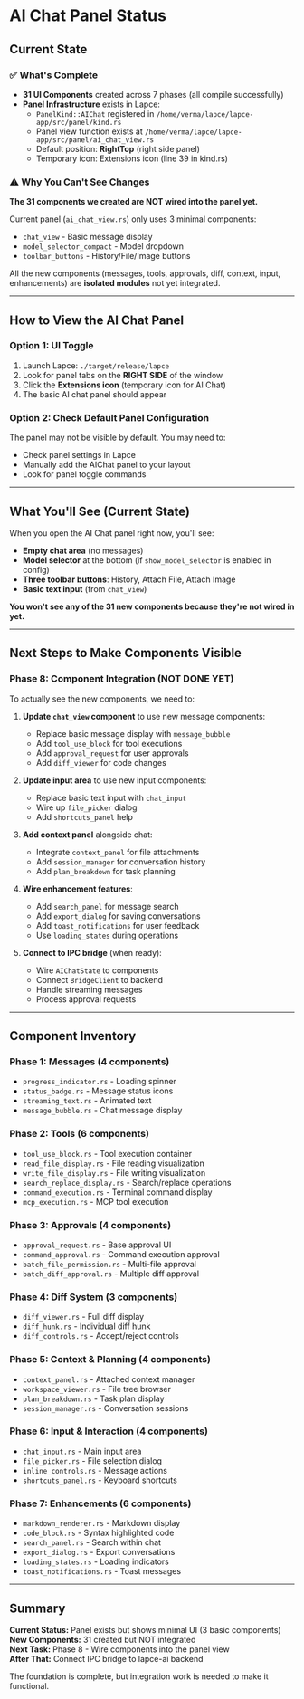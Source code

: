 # AI Chat Panel Status

## Current State

### ✅ What's Complete
- **31 UI Components** created across 7 phases (all compile successfully)
- **Panel Infrastructure** exists in Lapce:
  - `PanelKind::AIChat` registered in `/home/verma/lapce/lapce-app/src/panel/kind.rs`
  - Panel view function exists at `/home/verma/lapce/lapce-app/src/panel/ai_chat_view.rs`
  - Default position: **RightTop** (right side panel)
  - Temporary icon: Extensions icon (line 39 in kind.rs)

### ⚠️ Why You Can't See Changes

**The 31 components we created are NOT wired into the panel yet.** 

Current panel (`ai_chat_view.rs`) only uses 3 minimal components:
- `chat_view` - Basic message display
- `model_selector_compact` - Model dropdown
- `toolbar_buttons` - History/File/Image buttons

All the new components (messages, tools, approvals, diff, context, input, enhancements) are **isolated modules** not yet integrated.

---

## How to View the AI Chat Panel

### Option 1: UI Toggle
1. Launch Lapce: `./target/release/lapce`
2. Look for panel tabs on the **RIGHT SIDE** of the window
3. Click the **Extensions icon** (temporary icon for AI Chat)
4. The basic AI chat panel should appear

### Option 2: Check Default Panel Configuration
The panel may not be visible by default. You may need to:
- Check panel settings in Lapce
- Manually add the AIChat panel to your layout
- Look for panel toggle commands

---

## What You'll See (Current State)

When you open the AI Chat panel right now, you'll see:
- **Empty chat area** (no messages)
- **Model selector** at the bottom (if `show_model_selector` is enabled in config)
- **Three toolbar buttons**: History, Attach File, Attach Image
- **Basic text input** (from `chat_view`)

**You won't see any of the 31 new components because they're not wired in yet.**

---

## Next Steps to Make Components Visible

### Phase 8: Component Integration (NOT DONE YET)

To actually see the new components, we need to:

1. **Update `chat_view` component** to use new message components:
   - Replace basic message display with `message_bubble`
   - Add `tool_use_block` for tool executions
   - Add `approval_request` for user approvals
   - Add `diff_viewer` for code changes

2. **Update input area** to use new input components:
   - Replace basic text input with `chat_input`
   - Wire up `file_picker` dialog
   - Add `shortcuts_panel` help

3. **Add context panel** alongside chat:
   - Integrate `context_panel` for file attachments
   - Add `session_manager` for conversation history
   - Add `plan_breakdown` for task planning

4. **Wire enhancement features**:
   - Add `search_panel` for message search
   - Add `export_dialog` for saving conversations
   - Add `toast_notifications` for user feedback
   - Use `loading_states` during operations

5. **Connect to IPC bridge** (when ready):
   - Wire `AIChatState` to components
   - Connect `BridgeClient` to backend
   - Handle streaming messages
   - Process approval requests

---

## Component Inventory

### Phase 1: Messages (4 components)
- `progress_indicator.rs` - Loading spinner
- `status_badge.rs` - Message status icons
- `streaming_text.rs` - Animated text
- `message_bubble.rs` - Chat message display

### Phase 2: Tools (6 components)
- `tool_use_block.rs` - Tool execution container
- `read_file_display.rs` - File reading visualization
- `write_file_display.rs` - File writing visualization
- `search_replace_display.rs` - Search/replace operations
- `command_execution.rs` - Terminal command display
- `mcp_execution.rs` - MCP tool execution

### Phase 3: Approvals (4 components)
- `approval_request.rs` - Base approval UI
- `command_approval.rs` - Command execution approval
- `batch_file_permission.rs` - Multi-file approval
- `batch_diff_approval.rs` - Multiple diff approval

### Phase 4: Diff System (3 components)
- `diff_viewer.rs` - Full diff display
- `diff_hunk.rs` - Individual diff hunk
- `diff_controls.rs` - Accept/reject controls

### Phase 5: Context & Planning (4 components)
- `context_panel.rs` - Attached context manager
- `workspace_viewer.rs` - File tree browser
- `plan_breakdown.rs` - Task plan display
- `session_manager.rs` - Conversation sessions

### Phase 6: Input & Interaction (4 components)
- `chat_input.rs` - Main input area
- `file_picker.rs` - File selection dialog
- `inline_controls.rs` - Message actions
- `shortcuts_panel.rs` - Keyboard shortcuts

### Phase 7: Enhancements (6 components)
- `markdown_renderer.rs` - Markdown display
- `code_block.rs` - Syntax highlighted code
- `search_panel.rs` - Search within chat
- `export_dialog.rs` - Export conversations
- `loading_states.rs` - Loading indicators
- `toast_notifications.rs` - Toast messages

---

## Summary

**Current Status:** Panel exists but shows minimal UI (3 basic components)  
**New Components:** 31 created but NOT integrated  
**Next Task:** Phase 8 - Wire components into the panel view  
**After That:** Connect IPC bridge to lapce-ai backend

The foundation is complete, but integration work is needed to make it functional.
